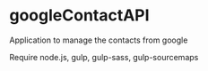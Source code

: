 # googleContactAPI
Application to manage the contacts from google

Require node.js, gulp, gulp-sass, gulp-sourcemaps
